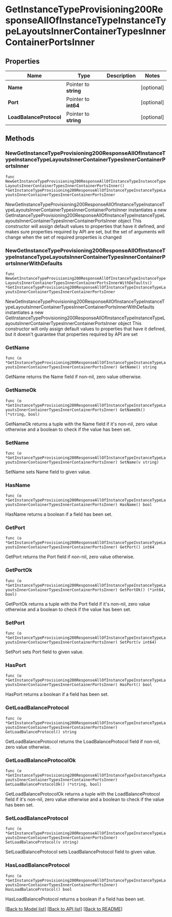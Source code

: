 # GetInstanceTypeProvisioning200ResponseAllOfInstanceTypeInstanceTypeLayoutsInnerContainerTypesInnerContainerPortsInner

## Properties

Name | Type | Description | Notes
------------ | ------------- | ------------- | -------------
**Name** | Pointer to **string** |  | [optional] 
**Port** | Pointer to **int64** |  | [optional] 
**LoadBalanceProtocol** | Pointer to **string** |  | [optional] 

## Methods

### NewGetInstanceTypeProvisioning200ResponseAllOfInstanceTypeInstanceTypeLayoutsInnerContainerTypesInnerContainerPortsInner

`func NewGetInstanceTypeProvisioning200ResponseAllOfInstanceTypeInstanceTypeLayoutsInnerContainerTypesInnerContainerPortsInner() *GetInstanceTypeProvisioning200ResponseAllOfInstanceTypeInstanceTypeLayoutsInnerContainerTypesInnerContainerPortsInner`

NewGetInstanceTypeProvisioning200ResponseAllOfInstanceTypeInstanceTypeLayoutsInnerContainerTypesInnerContainerPortsInner instantiates a new GetInstanceTypeProvisioning200ResponseAllOfInstanceTypeInstanceTypeLayoutsInnerContainerTypesInnerContainerPortsInner object
This constructor will assign default values to properties that have it defined,
and makes sure properties required by API are set, but the set of arguments
will change when the set of required properties is changed

### NewGetInstanceTypeProvisioning200ResponseAllOfInstanceTypeInstanceTypeLayoutsInnerContainerTypesInnerContainerPortsInnerWithDefaults

`func NewGetInstanceTypeProvisioning200ResponseAllOfInstanceTypeInstanceTypeLayoutsInnerContainerTypesInnerContainerPortsInnerWithDefaults() *GetInstanceTypeProvisioning200ResponseAllOfInstanceTypeInstanceTypeLayoutsInnerContainerTypesInnerContainerPortsInner`

NewGetInstanceTypeProvisioning200ResponseAllOfInstanceTypeInstanceTypeLayoutsInnerContainerTypesInnerContainerPortsInnerWithDefaults instantiates a new GetInstanceTypeProvisioning200ResponseAllOfInstanceTypeInstanceTypeLayoutsInnerContainerTypesInnerContainerPortsInner object
This constructor will only assign default values to properties that have it defined,
but it doesn't guarantee that properties required by API are set

### GetName

`func (o *GetInstanceTypeProvisioning200ResponseAllOfInstanceTypeInstanceTypeLayoutsInnerContainerTypesInnerContainerPortsInner) GetName() string`

GetName returns the Name field if non-nil, zero value otherwise.

### GetNameOk

`func (o *GetInstanceTypeProvisioning200ResponseAllOfInstanceTypeInstanceTypeLayoutsInnerContainerTypesInnerContainerPortsInner) GetNameOk() (*string, bool)`

GetNameOk returns a tuple with the Name field if it's non-nil, zero value otherwise
and a boolean to check if the value has been set.

### SetName

`func (o *GetInstanceTypeProvisioning200ResponseAllOfInstanceTypeInstanceTypeLayoutsInnerContainerTypesInnerContainerPortsInner) SetName(v string)`

SetName sets Name field to given value.

### HasName

`func (o *GetInstanceTypeProvisioning200ResponseAllOfInstanceTypeInstanceTypeLayoutsInnerContainerTypesInnerContainerPortsInner) HasName() bool`

HasName returns a boolean if a field has been set.

### GetPort

`func (o *GetInstanceTypeProvisioning200ResponseAllOfInstanceTypeInstanceTypeLayoutsInnerContainerTypesInnerContainerPortsInner) GetPort() int64`

GetPort returns the Port field if non-nil, zero value otherwise.

### GetPortOk

`func (o *GetInstanceTypeProvisioning200ResponseAllOfInstanceTypeInstanceTypeLayoutsInnerContainerTypesInnerContainerPortsInner) GetPortOk() (*int64, bool)`

GetPortOk returns a tuple with the Port field if it's non-nil, zero value otherwise
and a boolean to check if the value has been set.

### SetPort

`func (o *GetInstanceTypeProvisioning200ResponseAllOfInstanceTypeInstanceTypeLayoutsInnerContainerTypesInnerContainerPortsInner) SetPort(v int64)`

SetPort sets Port field to given value.

### HasPort

`func (o *GetInstanceTypeProvisioning200ResponseAllOfInstanceTypeInstanceTypeLayoutsInnerContainerTypesInnerContainerPortsInner) HasPort() bool`

HasPort returns a boolean if a field has been set.

### GetLoadBalanceProtocol

`func (o *GetInstanceTypeProvisioning200ResponseAllOfInstanceTypeInstanceTypeLayoutsInnerContainerTypesInnerContainerPortsInner) GetLoadBalanceProtocol() string`

GetLoadBalanceProtocol returns the LoadBalanceProtocol field if non-nil, zero value otherwise.

### GetLoadBalanceProtocolOk

`func (o *GetInstanceTypeProvisioning200ResponseAllOfInstanceTypeInstanceTypeLayoutsInnerContainerTypesInnerContainerPortsInner) GetLoadBalanceProtocolOk() (*string, bool)`

GetLoadBalanceProtocolOk returns a tuple with the LoadBalanceProtocol field if it's non-nil, zero value otherwise
and a boolean to check if the value has been set.

### SetLoadBalanceProtocol

`func (o *GetInstanceTypeProvisioning200ResponseAllOfInstanceTypeInstanceTypeLayoutsInnerContainerTypesInnerContainerPortsInner) SetLoadBalanceProtocol(v string)`

SetLoadBalanceProtocol sets LoadBalanceProtocol field to given value.

### HasLoadBalanceProtocol

`func (o *GetInstanceTypeProvisioning200ResponseAllOfInstanceTypeInstanceTypeLayoutsInnerContainerTypesInnerContainerPortsInner) HasLoadBalanceProtocol() bool`

HasLoadBalanceProtocol returns a boolean if a field has been set.


[[Back to Model list]](../README.md#documentation-for-models) [[Back to API list]](../README.md#documentation-for-api-endpoints) [[Back to README]](../README.md)


